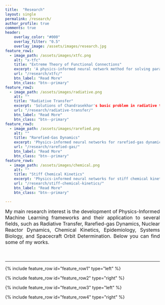 ```yaml
---
title:  "Research"
layout: single
permalink: /research/
author_profile: true
comments: true
header:
    overlay_color: "#000"
    overlay_filter: "0.5"
    overlay_image: /assets/images/research.jpg
feature_row1:
  - image_path: /assets/images/xtfc.png
    alt: "x-tfc"
    title: "Extreme Theory of Functional Connections"
    excerpt: 'A physics-informed neural network method for solving parametric differential equations.'
    url: "/research/xtfc/"
    btn_label: "Read More"
    btn_class: "btn--primary"
feature_row2:
  - image_path: /assets/images/radiative.png
    alt: ""
    title: "Radiative Transfer"
    excerpt: 'Solutions of Chandrasekhar's basic problem in radiative transfer via theory of functional connections.'
    url: "/research/radiative-transfer/"
    btn_label: "Read More"
    btn_class: "btn--primary"
feature_row3:
  - image_path: /assets/images/rarefied.png
    alt: ""
    title: "Rarefied-Gas Dynamics"
    excerpt: 'Physics-informed neural networks for rarefied-gas dynamics: Poiseuille, Couette, and thermal creep flows in the BGK approximation.'
    url: "/research/rarefied-gas/"
    btn_label: "Read More"
    btn_class: "btn--primary"
feature_row4:
  - image_path: /assets/images/chemical.png
    alt: ""
    title: "Stiff Chemical Kinetics"
    excerpt: 'Physics-informed neural networks for stiff chemical kinetics.'
    url: "/research/stiff-chemical-kinetics/"
    btn_label: "Read More"
    btn_class: "btn--primary"

---
```


 <font size="3">
<div style="text-align: justify;"> My main research interest is the development of Physics-Informed Machine Learning frameworks and their application to several fields, such as Radiative Transfer, Rarefied-gas Dynamics, Nuclear Reactor Dynamics, Chemical Kinetics, Epidemiology, Systems Biology, and Spacecraft Orbit Determination. Below you can find some of my works. <p><br></p> </div> </font>

<hr>

{% include feature_row id="feature_row1" type="left" %}

{% include feature_row id="feature_row2" type="right" %}

{% include feature_row id="feature_row3" type="left" %}

{% include feature_row id="feature_row4" type="right" %}
